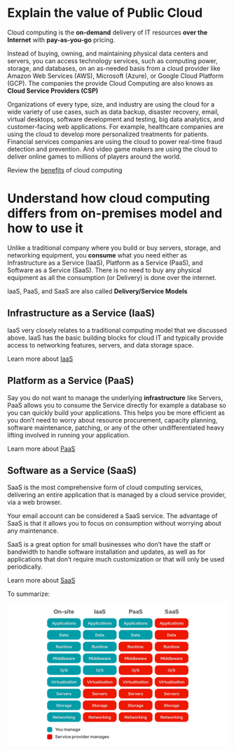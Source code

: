 # Explain the value of Public Cloud

Cloud computing is the **on-demand** delivery of IT resources **over the Internet** with **pay-as-you-go** pricing. 

Instead of buying, owning, and maintaining physical data centers and servers, you can access technology services, such as computing power, storage, and databases, on an as-needed basis from a cloud provider like Amazon Web Services (AWS), Microsoft (Azure), or Google Cloud Platform (GCP). The companies the provide Cloud Computing are also knows as **Cloud Service Providers (CSP)**

Organizations of every type, size, and industry are using the cloud for a wide variety of use cases, such as data backup, disaster recovery, email, virtual desktops, software development and testing, big data analytics, and customer-facing web applications. For example, healthcare companies are using the cloud to develop more personalized treatments for patients. Financial services companies are using the cloud to power real-time fraud detection and prevention. And video game makers are using the cloud to deliver online games to millions of players around the world.

Review the [benefits](https://www.salesforce.com/products/platform/best-practices/benefits-of-cloud-computing/) of cloud computing 


# Understand how cloud computing differs from on-premises model and how to use it

Unlike a traditional company where you build or buy servers, storage, and networking equipment, you **consume** what you need either as Infrastructure as a Service (IaaS), Platform as a Service (PaaS), and Software as a Service (SaaS). There is no need to buy any physical equipment as all the consumption (or Delivery) is done over the internet.

IaaS, PaaS, and SaaS are also called **Delivery/Service Models**

## Infrastructure as a Service (IaaS)

IaaS very closely relates to a traditional computing model that we discussed above. IaaS has the basic building blocks for cloud IT and typically provide access to networking features, servers, and data storage space. 

Learn more about [IaaS](https://en.wikipedia.org/wiki/Infrastructure_as_a_service)

## Platform as a Service (PaaS)

Say you do not want to manage the underlying **infrastructure** like Servers, PaaS allows you to consume the Service directly for example a database so you can quickly build your applications. This helps you be more efficient as you don’t need to worry about resource procurement, capacity planning, software maintenance, patching, or any of the other undifferentiated heavy lifting involved in running your application.

Learn more about [PaaS](https://en.wikipedia.org/wiki/Platform_as_a_service)

## Software as a Service (SaaS)

SaaS is the most comprehensive form of cloud computing services, delivering an entire application that is managed by a cloud service provider, via a web browser. 

Your email account can be considered a SaaS service. The advantage of SaaS is that it allows you to focus on consumption without worrying about any maintenance. 

SaaS is a great option for small businesses who don’t have the staff or bandwidth to handle software installation and updates, as well as for applications that don’t require much customization or that will only be used periodically. 

Learn more about [SaaS](https://en.wikipedia.org/wiki/Software_as_a_service)

To summarize:

![IaaS vs. PaaS vs. SaaS](./iaas-paas-saas-diagram5.1-1638x1046.png "IaaS vs. PaaS vs. SaaS")

